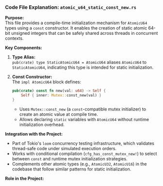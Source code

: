 ### Code File Explanation: `atomic_u64_static_const_new.rs`

**Purpose:**  
This file provides a compile-time initialization mechanism for `AtomicU64` types using a `const` constructor. It enables the creation of static atomic 64-bit unsigned integers that can be safely shared across threads in concurrent contexts.

**Key Components:**
1. **Type Alias:**  
   `pub(crate) type StaticAtomicU64 = AtomicU64` aliases `AtomicU64` to `StaticAtomicU64`, indicating this type is intended for static initialization.

2. **Const Constructor:**  
   The `impl AtomicU64` block defines:
   ```rust
   pub(crate) const fn new(val: u64) -> Self {
       Self { inner: Mutex::const_new(val) }
   }
   ```
   - Uses `Mutex::const_new` (a `const`-compatible mutex initializer) to create an atomic value at compile time.
   - Allows declaring `static` variables with `AtomicU64` without runtime initialization overhead.

**Integration with the Project:**
- Part of Tokio's `loom` concurrency testing infrastructure, which validates thread-safe code under simulated execution orders.
- Works with conditional compilation (`cfg_has_const_mutex_new!`) to select between `const` and runtime mutex initialization strategies.
- Complements other atomic types (e.g., `AtomicU32`, `AtomicU16`) in the codebase that follow similar patterns for static initialization.

**Role in the Project:**  